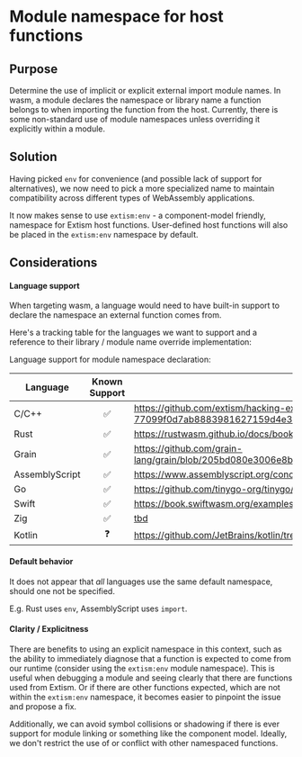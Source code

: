 #  Module namespace for host functions

## Purpose

Determine the use of implicit or explicit external import module names. In wasm, a module declares the namespace or library name a function belongs
to when importing the function from the host. Currently, there is some non-standard use of module namespaces unless overriding it explicitly within
a module. 

## Solution

Having picked `env` for convenience (and possible lack of support for alternatives), we now need to pick a more specialized name to maintain compatibility
across different types of WebAssembly applications.

It now makes sense to use `extism:env` - a component-model friendly, namespace for Extism host functions. User-defined host functions will also be placed in the
`extism:env` namespace by default.

## Considerations

#### Language support

When targeting wasm, a language would need to have built-in support to declare the namespace an external function comes from. 

Here's a tracking table for the languages we want to support and a reference to their library / module name override implementation:

Language support for module namespace declaration:

| Language | Known Support | Reference |
| ------------- |:-------------:| -----|
| C/C++ | ✅ | https://github.com/extism/hacking-examples/pull/3/files#diff-77099f0d7ab8883981627159d4e3628014a5bcfc19ea6faabc8524d0c67be06bR9 |
| Rust | ✅ |   https://rustwasm.github.io/docs/book/reference/js-ffi.html#from-the-rust-side |
| Grain | ✅ | https://github.com/grain-lang/grain/blob/205bd080e3006e8b6f3b56817eac61bbf8002275/stdlib/runtime/wasi.gr#L9-L12 |
| AssemblyScript | ✅ | https://www.assemblyscript.org/concepts.html#module-imports |
| Go | ✅ | https://github.com/tinygo-org/tinygo/issues/1120#issuecomment-631179445 |
| Swift | ✅ | https://book.swiftwasm.org/examples/importing-function.html#importing-a-function-from-host-environments |
| Zig | ✅ | [tbd](https://github.com/ziglang/zig/blob/e0178890ba5ad76fdf5ba955f479ccf6f05a3d49/lib/std/builtin.zig#L673-L678) |
| Kotlin | ❓ | https://github.com/JetBrains/kotlin/tree/ea836fd46a1fef07d77c96f9d7e8d7807f793453/libraries/stdlib/wasm |

#### Default behavior

It does not appear that _all_ languages use the same default namespace, should one not be specified.

E.g. Rust uses `env`, AssemblyScript uses `import`.

#### Clarity / Explicitness

There are benefits to using an explicit namespace in this context, such as the ability to immediately diagnose that a function is expected to
come from our runtime (consider using the `extism:env` module namespace). This is useful when debugging a module and seeing clearly that there are
functions used from Extism. Or if there are other functions expected, which are not within the `extism:env` namespace, it becomes easier to pinpoint
the issue and propose a fix.

Additionally, we can avoid symbol collisions or shadowing if there is ever support for module linking or something like the component model. Ideally,
we don't restrict the use of or conflict with other namespaced functions.
